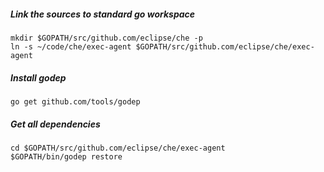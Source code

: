 ##### Link the sources to standard go workspace

```
mkdir $GOPATH/src/github.com/eclipse/che -p
ln -s ~/code/che/exec-agent $GOPATH/src/github.com/eclipse/che/exec-agent
```

##### Install godep
```
go get github.com/tools/godep
```

##### Get all dependencies

```
cd $GOPATH/src/github.com/eclipse/che/exec-agent
$GOPATH/bin/godep restore
```
